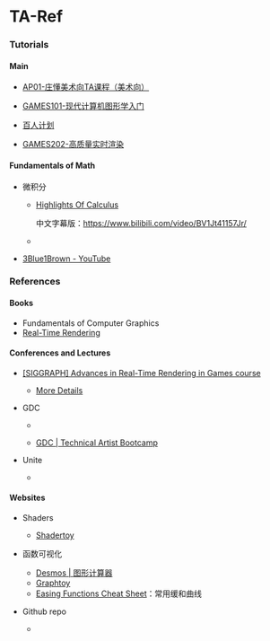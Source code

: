 # TA-Ref


### Tutorials

#### Main

- [AP01-庄懂美术向TA课程（美术向）](https://www.bilibili.com/video/BV1sE411g7N9)

- [GAMES101-现代计算机图形学入门](https://www.bilibili.com/video/BV1X7411F744/)
- [百人计划](https://www.bilibili.com/video/BV1L54y1s7xw/)
- [GAMES202-高质量实时渲染](https://www.bilibili.com/video/BV1YK4y1T7yY/)



#### Fundamentals of Math



- 微积分

  - [Highlights Of Calculus](https://ocw.mit.edu/courses/res-18-005-highlights-of-calculus-spring-2010/)

    中文字幕版：https://www.bilibili.com/video/BV1Jt41157Jr/

  - 

- [3Blue1Brown - YouTube](https://www.youtube.com/@3blue1brown)







### References 



#### Books

- Fundamentals of Computer Graphics
- [Real-Time Rendering](https://www.realtimerendering.com/)







#### Conferences and Lectures

- [[SIGGRAPH] Advances in Real-Time Rendering in Games course](https://advances.realtimerendering.com/)

  - [More Details](details/sig-advance-course.md) 
  
- GDC

  - 
  
  - [GDC | Technical Artist Bootcamp](https://gdconf.com/tutorial/game-technical-art)
  
- Unite

  - 
  





#### Websites

- Shaders
  - [Shadertoy](https://www.shadertoy.com/)
- 函数可视化
  - [Desmos | 图形计算器](https://www.desmos.com/calculator?lang=zh-CN)
  - [Graphtoy](https://graphtoy.com/)
  - [Easing Functions Cheat Sheet](https://easings.net/)：常用缓和曲线
  
- Github repo

  - 

